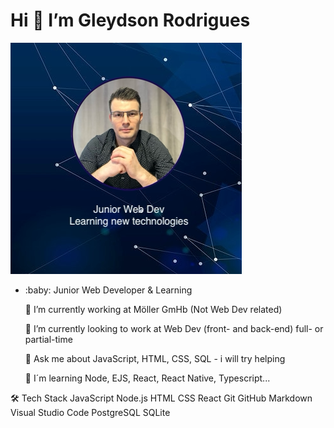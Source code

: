 <h1 align="left"> Hi 👋  I’m  Gleydson Rodrigues </h1>

 ![This is an image](/img/github-readme-banner.png)

<ul align="left">
  <li>
:baby: Junior Web Developer & Learning

:office: I’m currently working at Möller GmHb (Not Web Dev related)

:eyes:  I’m currently looking to work at Web Dev (front- and back-end) full- or partial-time

💬 Ask me about JavaScript, HTML, CSS, SQL - i will try helping

:book: I´m learning Node, EJS, React, React Native, Typescript...
  </li>
</ul>

🛠  Tech Stack
JavaScript  Node.js  HTML  CSS  React  Git  GitHub  Markdown  Visual Studio Code  PostgreSQL  SQLite 




<!--
**gw-rodrigues/gw-rodrigues** is a ✨ _special_ ✨ repository because its `README.md` (this file) appears on your GitHub profile.

Here are some ideas to get you started:

- 🔭 I’m currently working on ...
- 🌱 I’m currently learning ...
- 👯 I’m looking to collaborate on ...
- 🤔 I’m looking for help with ...
- 💬 Ask me about ...
- 📫 How to reach me: ...
- 😄 Pronouns: ...
- ⚡ Fun fact: ...
-->
